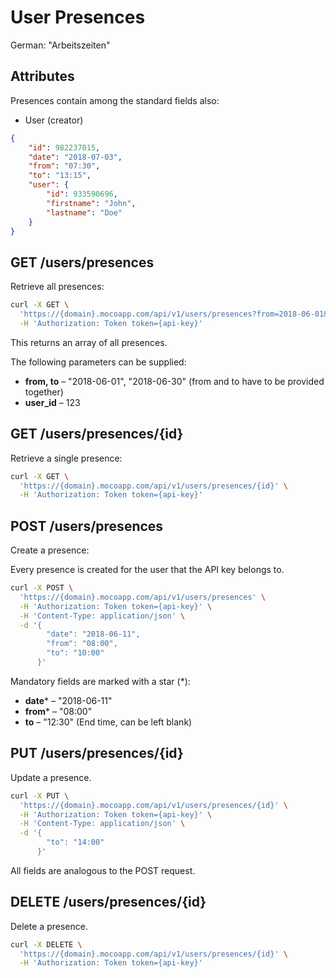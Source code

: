 # User Presences
German: "Arbeitszeiten"

## Attributes

Presences contain among the standard fields also:
* User (creator)

```json
{
    "id": 982237015,
    "date": "2018-07-03",
    "from": "07:30",
    "to": "13:15",
    "user": {
        "id": 933590696,
        "firstname": "John",
        "lastname": "Doe"
    }
}
```

## GET /users/presences

Retrieve all presences:

```bash
curl -X GET \
  'https://{domain}.mocoapp.com/api/v1/users/presences?from=2018-06-01&to=2018-06-30' \
  -H 'Authorization: Token token={api-key}'
```

This returns an array of all presences.

The following parameters can be supplied:

* **from, to** – "2018-06-01", "2018-06-30" (from and to have to be provided together)
* **user_id** – 123


## GET /users/presences/{id}

Retrieve a single presence:

```bash
curl -X GET \
  'https://{domain}.mocoapp.com/api/v1/users/presences/{id}' \
  -H 'Authorization: Token token={api-key}'
```

## POST /users/presences

Create a presence:

Every presence is created for the user that the API key belongs to.

```bash
curl -X POST \
  'https://{domain}.mocoapp.com/api/v1/users/presences' \
  -H 'Authorization: Token token={api-key}' \
  -H 'Content-Type: application/json' \
  -d '{
        "date": "2018-06-11",
        "from": "08:00",
        "to": "10:00"
      }'
```

Mandatory fields are marked with a star (*):

* **date*** – "2018-06-11"
* **from*** – "08:00"
* **to** – "12:30" (End time, can be left blank)

## PUT /users/presences/{id}

Update a presence.

```bash
curl -X PUT \
  'https://{domain}.mocoapp.com/api/v1/users/presences/{id}' \
  -H 'Authorization: Token token={api-key}' \
  -H 'Content-Type: application/json' \
  -d '{
        "to": "14:00"
      }'
```

All fields are analogous to the POST request.

## DELETE /users/presences/{id}

Delete a presence.

```bash
curl -X DELETE \
  'https://{domain}.mocoapp.com/api/v1/users/presences/{id}' \
  -H 'Authorization: Token token={api-key}'
```

